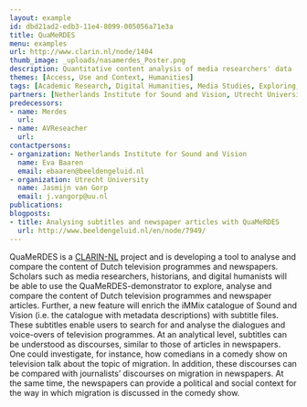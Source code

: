 ```yaml
---
layout: example
id: dbd21ad2-edb3-11e4-8099-005056a71e3a
title: QuaMeRDES
menu: examples
url: http://www.clarin.nl/node/1404
thumb_image: _uploads/nasamerdes_Poster.png
description: Quantitative content analysis of media researchers' data
themes: [Access, Use and Context, Humanities]
tags: [Academic Research, Digital Humanities, Media Studies, Exploring, Analysis, CLARIAH, Context Collections]
partners: [Netherlands Institute for Sound and Vision, Utrecht University, University of Amsterdam, National Library of the Netherlands]
predecessors: 
- name: Merdes
  url: 
- name: AVReseacher
  url: 
contactpersons: 
- organization: Netherlands Institute for Sound and Vision
  name: Eva Baaren
  email: ebaaren@beeldengeluid.nl
- organization: Utrecht University
  name: Jasmijn van Gorp
  email: j.vangorp@uu.nl
publications: 
blogposts: 
- title: Analysing subtitles and newspaper articles with QuaMeRDES
  url: http://www.beeldengeluid.nl/en/node/7949/
---
```

<p>QuaMeRDES is a&nbsp;<a href="http://www.clarin.nl/">CLARIN-NL</a> project and is developing a tool to analyse and compare the content of Dutch television programmes and newspapers. Scholars such as media researchers, historians, and digital humanists will be able to use the QuaMeRDES-demonstrator to explore, analyse and compare the content of Dutch television programmes and newspaper articles. Further, a new feature will enrich the iMMix catalogue of Sound and Vision (i.e. the catalogue with metadata descriptions) with subtitle files. These subtitles enable users to search for and analyse the dialogues and voice-overs of television programmes. At an analytical level, subtitles can be understood as discourses, similar to those of articles in newspapers. One could investigate, for instance, how comedians in a comedy show on television talk about the topic of migration. In addition, these discourses can be compared with journalists&rsquo; discourses on migration in newspapers. At the same time, the newspapers can provide a political and social context for the way in which migration is discussed in the comedy show.</p>
